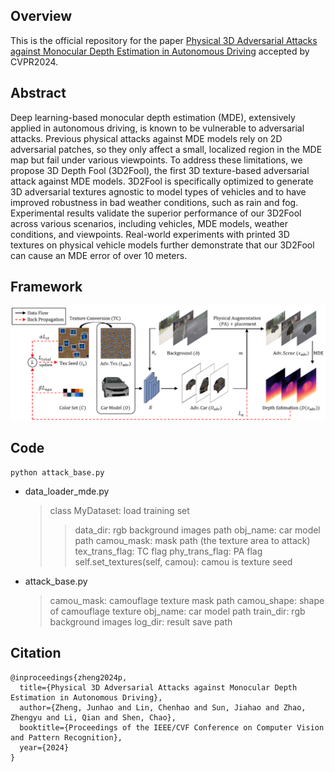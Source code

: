 ## Overview
This is the official repository for the paper [Physical 3D Adversarial Attacks against Monocular Depth Estimation in Autonomous Driving](http://arxiv.org/abs/2403.17301) accepted by CVPR2024.

## Abstract
Deep learning-based monocular depth estimation (MDE), extensively applied in autonomous driving, is known to be vulnerable to adversarial attacks. Previous physical attacks against MDE models rely on 2D adversarial patches, so they only affect a small, localized region in the MDE map but fail under various viewpoints. To address these limitations, we propose 3D Depth Fool (3D2Fool), the first 3D texture-based adversarial attack against MDE models. 3D2Fool is specifically optimized to generate 3D adversarial textures agnostic to model types of vehicles and to have improved robustness in bad weather conditions, such as rain and fog. Experimental results validate the superior performance of our 3D2Fool across various scenarios, including vehicles, MDE models, weather conditions, and viewpoints. Real-world experiments with printed 3D textures on physical vehicle models further demonstrate that our 3D2Fool can cause an MDE error of over 10 meters.

## Framework
![image-framework](https://github.com/Gandolfczjh/3D2Fool/blob/main/framework.png)

## Code
```
python attack_base.py
```
* data_loader_mde.py
  > class MyDataset: load training set
  > > data_dir: rgb background images path
  > > obj_name: car model path
  > > camou_mask: mask path (the texture area to attack)
  > > tex_trans_flag: TC flag
  > > phy_trans_flag: PA flag
  > > self.set_textures(self, camou): camou is texture seed
* attack_base.py
  > camou_mask: camouflage texture mask path
  > camou_shape: shape of camouflage texture
  > obj_name: car model path
  > train_dir: rgb background images
  > log_dir: result save path

## Citation
```
@inproceedings{zheng2024p,
  title={Physical 3D Adversarial Attacks against Monocular Depth Estimation in Autonomous Driving},
  author={Zheng, Junhao and Lin, Chenhao and Sun, Jiahao and Zhao, Zhengyu and Li, Qian and Shen, Chao},
  booktitle={Proceedings of the IEEE/CVF Conference on Computer Vision and Pattern Recognition},
  year={2024}
}
```
